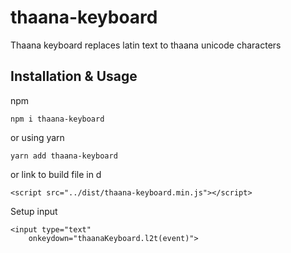 # thaana-keyboard
Thaana keyboard replaces latin text to thaana unicode characters

## Installation & Usage

npm

```
npm i thaana-keyboard
```

or using yarn

```
yarn add thaana-keyboard
```

or link to build file in d

```
<script src="../dist/thaana-keyboard.min.js"></script>
```

Setup input 

```
<input type="text"
	onkeydown="thaanaKeyboard.l2t(event)">
```
